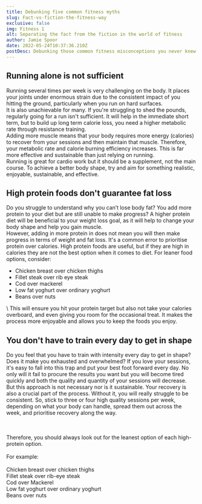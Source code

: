 ```yaml
---
title: Debunking five common fitness myths
slug: Fact-vs-fiction-the-fitness-way
exclusive: false
img: Fitness 1
alt: Separating the fact from the fiction in the world of fitness
author: Jamie Spoor
date: 2022-05-24T10:37:36.210Z
postDesc: Debunking those common fitness misconceptions you never knew existed
---
```

## Running alone is not sufficient        

Running several times per week is very challenging on the body. It places your joints under enormous strain due to the consistent impact of you hitting the ground, particularly when you run on hard surfaces.\
It is also unachievable for many. If you're struggling to shed the pounds, regularly going for a run isn't sufficient.  It will help in the immediate short term, but to build up long term calorie loss, you need a higher metabolic rate through resistance training. \
Adding more muscle means that your body requires more energy (calories) to recover from your sessions and then maintain that muscle. Therefore, your metabolic rate and calorie burning efficiency increases. This is far more effective and sustainable than just relying on running. \
Running is great for cardio work but it should be a supplement, not the main course.  To achieve a better body shape, try and aim for something realistic, enjoyable, sustainable, and effective. 

## High protein foods don't guarantee fat loss

Do you struggle to understand why you can’t lose body fat? You add more protein to your diet but are still unable to make progress? A higher protein diet will be beneficial to your weight loss goal, as it will help to change your body shape and help you gain muscle. \
However, adding in more protein in does not mean you will then make progress in terms of weight and fat loss. It's a common error to prioritise protein over calories. High protein foods are useful, but if they are high in calories they are not the best option when it comes to diet. For leaner food options, consider:    

* Chicken breast over chicken thighs
* Fillet steak over rib eye steak
* Cod over mackerel
* Low fat yoghurt over ordinary yoghurt
* Beans over nuts

\    This will ensure you hit your protein target but also not take your calories overboard, and even giving you room for the occasional treat. It makes the process more enjoyable and allows you to keep the foods you enjoy.

## You don't have to train every day to get in shape

Do you feel that you have to train with intensity every day to get in shape? Does it make you exhausted and overwhelmed? If you love your sessions, it's easy to fall into this trap and put your best foot forward every day. No only will it fail to procure the results you want but you will become tired quickly and both the quality and quantity of your sessions will decrease. \
But this approach is not necessary nor is it sustainable. Your recovery is also a crucial part of the process. Without it, you will really struggle to be consistent. So, stick to three or four high quality sessions per week, depending on what your body can handle, spread them out across the week, and prioritise recovery along the way.



































   



\
\
Therefore, you should always look out for the leanest option of each high-protein option.\
\
For example:\
\
Chicken breast over chicken thighs\
Fillet steak over rib-eye steak\
Cod over Mackerel\
Low fat yoghurt over ordinary yoghurt\
Beans over nuts
